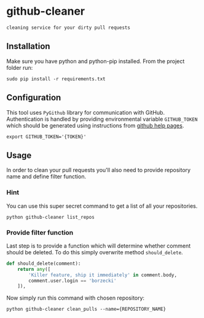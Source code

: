 
# github-cleaner


    cleaning service for your dirty pull requests



## Installation

Make sure you have python and python-pip installed.
From the project folder run:

```
sudo pip install -r requirements.txt
```

## Configuration

This tool uses `PyGithub` library for communication with GitHub. Authentication is handled by providing environmental variable `GITHUB_TOKEN` which should be generated using instructions from [github help pages](https://help.github.com/articles/creating-an-access-token-for-command-line-use/).

```
export GITHUB_TOKEN='{TOKEN}'
```

## Usage

In order to clean your pull requests you'll also need to provide repository name and define filter function.

### Hint

You can use this super secret command to get a list of all your repositories.

```
python github-cleaner list_repos
```

### Provide filter function

Last step is to provide a function which will determine whether comment should be deleted.
To do this simply overwrite method `should_delete`.

```python
def should_delete(comment):
    return any([
        'Killer feature, ship it immediately' in comment.body,
        comment.user.login == 'borzecki'
    ]),
```

Now simply run this command with chosen repository:
```
python github-cleaner clean_pulls --name={REPOSITORY_NAME}
```
